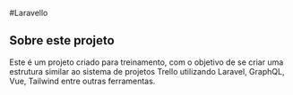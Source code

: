 #Laravello
## Sobre este projeto

Este é um projeto criado para treinamento, com o objetivo de se criar uma estrutura similar ao sistema de projetos Trello utilizando Laravel, GraphQL, Vue, Tailwind entre outras ferramentas.


